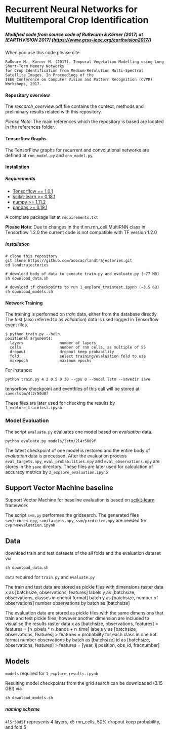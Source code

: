 # Recurrent Neural Networks for Multitemporal Crop Identification

##### Modified code from source code of Rußwurm & Körner (2017) at [EARTHVISION 2017] (https://www.grss-ieee.org/earthvision2017/)

When you use this code please cite
```
Rußwurm M., Körner M. (2017). Temporal Vegetation Modelling using Long Short-Term Memory Networks
for Crop Identification from Medium-Resolution Multi-Spectral Satellite Images. In Proceedings of the
IEEE Conference on Computer Vision and Pattern Recognition (CVPR) Workshops, 2017.
```

#### Repository overview
The _research_overview_.pdf file contains the context, methods and preliminary results related with this repository.


*Please Note*:
The main references which the repository is based are located in the references folder.

#### Tensorflow Graphs
The TensorFlow graphs for recurrent and convolutional networks are defined at ```rnn_model.py``` and ```cnn_model.py```.

#### Installation

##### Requirements

* [Tensorflow == 1.0.1](https://www.tensorflow.org/)
* [scikit-learn >= 0.18.1](http://scikit-learn.org/stable/)
* [numpy >= 1.11.2](http://www.numpy.org/)
* [pandas >= 0.19.1](http://pandas.pydata.org/)

A complete package list at ```requirements.txt```

**Please Note**: Due to changes in the tf.nn.rnn_cell.MultiRNN class in Tensorflow 1.2.0 the current code is not compatible with TF version 1.2.0

##### Installation
```
# clone this repository
git clone https://github.com/acocac/landtrajectories.git
cd landtrajectories

# download body of data to execute train.py and evaluate.py (~77 MB)
sh download_data.sh

# download tf checkpoints to run 1_explore_traintest.ipynb (~3.5 GB)
sh download_models.sh
```

#### Network Training
The training is performed on *train* data, either from the database directly. The *test* (also referred to as *validation*) data is used logged in Tensorflow event files.

```
$ python train.py --help
positional arguments:
  layers                number of layers
  cells                 number of rnn cells, as multiple of 55
  dropout               dropout keep probability
  fold                  select training/evaluation fold to use
  maxepoch              maximum epochs

```

For instance:
```
python train.py 4 2 0.5 0 30 --gpu 0 --model lstm --savedir save
```
tensorflow checkpoint and eventfiles of this call will be stored at ```save/lstm/4l2r50d0f```

These files are later used for checking the results by ```1_explore_traintest.ipynb```

### Model Evaluation
The script ```evaluate.py``` evaluates one model based on *evaluation* data.

```
python evaluate.py models/lstm/2l4r50d9f
```
The latest checkpoint of one model is restored and the entire body of *evaluation* data is processed.
After the evaluation process ```eval_targets.npy```, ```eval_probabilities.npy``` and ```eval_observations.npy``` are stores in the ```save``` directory.
These files are later used for calculation of accuracy metrics by ```2_explore_evaluation.ipynb```

## Support Vector Machine baseline
Support Vector Machine for baseline evaluation is based on [scikit-learn](http://scikit-learn.org/stable/) framework

The script ```svm.py``` performes the gridsearch.
The generated files ```svm/scores.npy```, ```svm/targets.npy```,  ```svm/predicted.npy``` are needed for ```cvprwsevaluation.ipynb```

## Data

download train and test datasets of the all folds and the evaluation dataset via
```
sh download_data.sh
```
```data``` required for ```train.py``` and ```evaluate.py```

The train and test data are stored as pickle files with dimensions 
raster data x as [batchsize, observations, features]
labels y as [batchsize, observations, classes in onehot format]
batch y as [batchsize, number of observations]
number observations by batch as [batchsize]

The evaluation data are stored as pickle files with the same dimensions that train and test pickle files, however another dimension are included to visualise the results
raster data x as [batchsize, observations, features] > features = [n_pixels * n_bands + n_time]
labels y as [batchsize, observations, features] > features = probability for each class in one hot format
number observations by batch as [batchsize]
id as [batchsize, observations, features] > features = [year, ij position, obs_id, fracnumber]

## Models
```models``` required for ```1_explore_results.ipynb```

Resulting model checkpoints from the grid search can be downloaded (3.15 GB!) via 
```
sh download_models.sh
```

##### naming scheme
```4l5r50d5f``` represents 4 layers, x5 rnn_cells, 50% dropout keep probability, and fold 5

